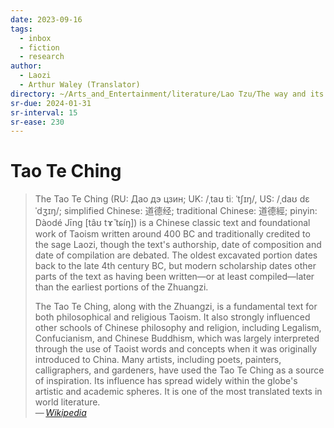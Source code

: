 ```yaml
---
date: 2023-09-16
tags:
  - inbox
  - fiction
  - research
author:
  - Laozi
  - Arthur Waley (Translator)
directory: ~/Arts_and_Entertainment/literature/Lao Tzu/The way and its power; a study of the Tao te ching and its place in Chinese thought (980)/
sr-due: 2024-01-31
sr-interval: 15
sr-ease: 230
---
```


# Tao Te Ching

> The Tao Te Ching (RU: Дао дэ цзин; UK: /ˌtaʊ tiː ˈtʃɪŋ/, US: /ˌdaʊ dɛ ˈdʒɪŋ/;
> simplified Chinese: 道德经; traditional Chinese: 道德經; pinyin: Dàodé Jīng
> [tâʊ tɤ̌ tɕíŋ]) is a Chinese classic text and foundational work of Taoism
> written around 400 BC and traditionally credited to the sage Laozi, though the
> text's authorship, date of composition and date of compilation are debated.
> The oldest excavated portion dates back to the late 4th century BC, but modern
> scholarship dates other parts of the text as having been written—or at least
> compiled—later than the earliest portions of the Zhuangzi.
>
> The Tao Te Ching, along with the Zhuangzi, is a fundamental text for both
> philosophical and religious Taoism. It also strongly influenced other schools
> of Chinese philosophy and religion, including Legalism, Confucianism, and
> Chinese Buddhism, which was largely interpreted through the use of Taoist
> words and concepts when it was originally introduced to China. Many artists,
> including poets, painters, calligraphers, and gardeners, have used the Tao Te
> Ching as a source of inspiration. Its influence has spread widely within the
> globe's artistic and academic spheres. It is one of the most translated texts
> in world literature.\
> — <cite>[Wikipedia](https://en.wikipedia.org/wiki/Tao_Te_Ching)</cite>


